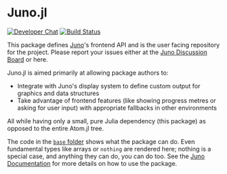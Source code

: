 # Juno.jl

[![Developer Chat](https://badges.gitter.im/Join%20Chat.svg)](https://gitter.im/JunoLab/Juno)
[![Build Status](https://travis-ci.org/JunoLab/Juno.jl.svg?branch=master)](https://travis-ci.org/JunoLab/Juno.jl)

This package defines [Juno](http://junolab.org/)'s frontend API and is the user facing repository for the project.
Please report your issues either at the [Juno Discussion Board](http://discuss.junolab.org/)
or here.

Juno.jl is aimed primarily at allowing package authors to:

* Integrate with Juno's display system to define custom output for graphics and data structures
* Take advantage of frontend features (like showing progress metres or asking for user input) with appropriate fallbacks in other environments

All while having only a small, pure Julia dependency (this package) as opposed to the entire Atom.jl tree.

The code in the [`base` folder](src/base) shows what the package can do. Even fundamental types like arrays or `nothing` are rendered here; nothing is a special case, and anything they can do, you can do too. See the [Juno Documentation]() for more details on how to use the package.
